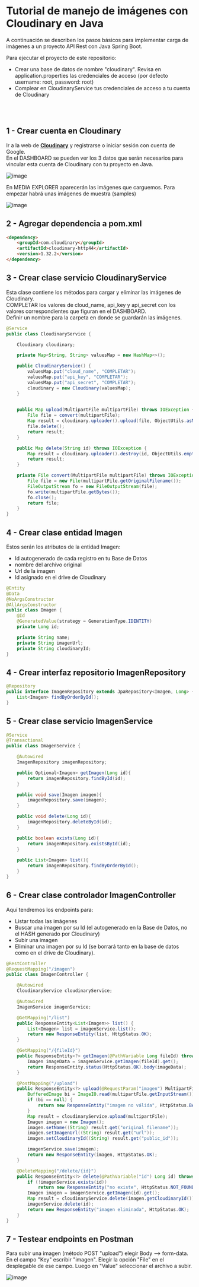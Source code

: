 # Tutorial de manejo de imágenes con Cloudinary en Java

A continuación se describen los pasos básicos para implementar carga de imágenes a un proyecto API Rest con Java Spring Boot.

Para ejecutar el proyecto de este repositorio:
- Crear una base de datos de nombre "cloudinary". Revisa en application.properties las credenciales de acceso (por defecto username: root, password: root)
- Complear en CloudinaryService tus credenciales de acceso a tu cuenta de Cloudinary

<br>
<br>


## 1 - Crear cuenta en Cloudinary

Ir a la web de [**Cloudinary**](https://cloudinary.com/users/register_free "ir al sitio web de Cloudinary") y registrarse o iniciar sesión con cuenta de Google.<br>
En el DASHBOARD se pueden ver los 3 datos que serán necesarios para vincular esta cuenta de Cloudinary con tu proyecto en Java.

![image](https://github.com/nzaeta/Cloudinary/assets/106348660/424321ad-b3ef-4917-bce7-e89e45c5d263)


En MEDIA EXPLORER aparecerán las imágenes que carguemos. Para empezar habrá unas imágenes de muestra (samples)

![image](https://github.com/nzaeta/Cloudinary/assets/106348660/447e0f73-a548-43cc-af22-038fcabed915)




## 2 - Agregar dependencia a pom.xml

```html
<dependency>
	<groupId>com.cloudinary</groupId>
	<artifactId>cloudinary-http44</artifactId>
	<version>1.32.2</version>
</dependency>
```
## 3 - Crear clase servicio CloudinaryService

Esta clase contiene los métodos para cargar y eliminar las imágenes de Cloudinary.<br>
COMPLETAR los valores de cloud_name, api_key y api_secret con los valores correspondientes que figuran en el DASHBOARD.<br>
Definir un nombre para la carpeta en donde se guardarán las imágenes.

```java
@Service
public class CloudinaryService {

    Cloudinary cloudinary;

    private Map<String, String> valuesMap = new HashMap<>();

    public CloudinaryService() {
        valuesMap.put("cloud_name", "COMPLETAR");
        valuesMap.put("api_key", "COMPLETAR");
        valuesMap.put("api_secret", "COMPLETAR");
        cloudinary = new Cloudinary(valuesMap);   
    }
    

    public Map upload(MultipartFile multipartFile) throws IOException {
        File file = convert(multipartFile);
        Map result = cloudinary.uploader().upload(file, ObjectUtils.asMap("folder", "NOMBRECARPETA/"));
        file.delete();
        return result;
    }

    public Map delete(String id) throws IOException {
        Map result = cloudinary.uploader().destroy(id, ObjectUtils.emptyMap());
        return result;
    }

    private File convert(MultipartFile multipartFile) throws IOException {
        File file = new File(multipartFile.getOriginalFilename());
        FileOutputStream fo = new FileOutputStream(file);
        fo.write(multipartFile.getBytes());
        fo.close();
        return file;
    }
}
```

## 4 - Crear clase entidad Imagen

Estos serán los atributos de la entidad Imagen:
- Id autogenerado de cada registro en tu Base de Datos
- nombre del archivo original
- Url de la imagen
- Id asignado en el drive de Cloudinary



```java
@Entity
@Data
@NoArgsConstructor
@AllArgsConstructor
public class Imagen {
    @Id
    @GeneratedValue(strategy = GenerationType.IDENTITY)
    private Long id;

    private String name;
    private String imagenUrl;
    private String cloudinaryId;
}
```

## 4 - Crear interfaz repositorio ImagenRepository

```java
@Repository
public interface ImagenRepository extends JpaRepository<Imagen, Long> {
    List<Imagen> findByOrderById();
}
```

## 5 - Crear clase servicio ImagenService

```java
@Service
@Transactional
public class ImagenService {

    @Autowired
    ImagenRepository imagenRepository;

    public Optional<Imagen> getImagen(Long id){
        return imagenRepository.findById(id);
    }

    public void save(Imagen imagen){
        imagenRepository.save(imagen);
    }

    public void delete(Long id){
        imagenRepository.deleteById(id);
    }

    public boolean exists(Long id){
        return imagenRepository.existsById(id);
    }
    
    public List<Imagen> list(){
        return imagenRepository.findByOrderById();
    }
}

```

## 6 - Crear clase controlador ImagenController

Aquí tendremos los endpoints para:
- Listar todas las imágenes
- Buscar una imagen por su Id (el autogenerado en la Base de Datos, no el HASH generado por Cloudinary)
- Subir una imagen
- Eliminar una imagen por su Id (se borrará tanto en la base de datos como en el drive de Cloudinary).


```java
@RestController
@RequestMapping("/imagen")
public class ImagenController {

	@Autowired
	CloudinaryService cloudinaryService;

	@Autowired
	ImagenService imagenService;

	@GetMapping("/list")
	public ResponseEntity<List<Imagen>> list() {
		List<Imagen> list = imagenService.list();
		return new ResponseEntity(list, HttpStatus.OK);
	}

	@GetMapping("/{fileId}")
	public ResponseEntity<?> getImagen(@PathVariable Long fileId) throws IOException {
		Imagen imageData = imagenService.getImagen(fileId).get();
		return ResponseEntity.status(HttpStatus.OK).body(imageData);
	}

	@PostMapping("/upload")
	public ResponseEntity<?> upload(@RequestParam("imagen") MultipartFile multipartFile) throws IOException {
		BufferedImage bi = ImageIO.read(multipartFile.getInputStream());
		if (bi == null) {
			return new ResponseEntity("imagen no válida", HttpStatus.BAD_REQUEST);
		}
		Map result = cloudinaryService.upload(multipartFile);
		Imagen imagen = new Imagen();
		imagen.setName((String) result.get("original_filename"));
		imagen.setImagenUrl((String) result.get("url"));
		imagen.setCloudinaryId((String) result.get("public_id"));

		imagenService.save(imagen);
		return new ResponseEntity(imagen, HttpStatus.OK);
	}

	@DeleteMapping("/delete/{id}")
	public ResponseEntity<?> delete(@PathVariable("id") Long id) throws IOException {
		if (!imagenService.exists(id))
			return new ResponseEntity("no existe", HttpStatus.NOT_FOUND);
		Imagen imagen = imagenService.getImagen(id).get();
		Map result = cloudinaryService.delete(imagen.getCloudinaryId());
		imagenService.delete(id);
		return new ResponseEntity("imagen eliminada", HttpStatus.OK);
	}
}
```

## 7 - Testear endpoints en Postman

Para subir una imagen (método POST "upload") elegir Body --> form-data.<br>
En el campo "Key" escribir "imagen". Elegir la opción "File" en el desplegable de ese campo. Luego en "Value" seleccionar el archivo a subir.

![image](https://github.com/nzaeta/Cloudinary/assets/106348660/68f36b27-3638-43cf-b5df-5ca4e4460eb5)























